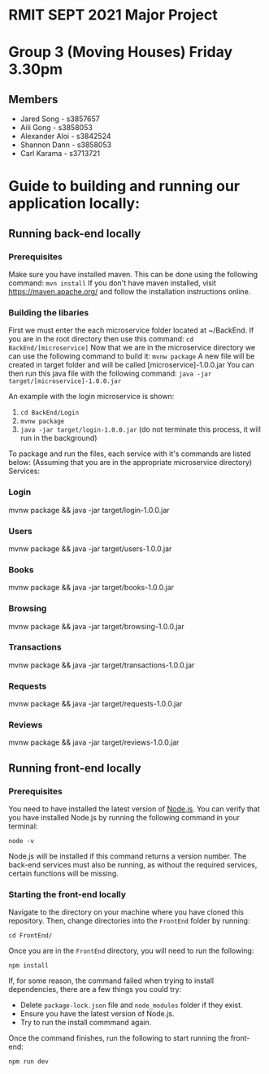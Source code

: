 # RMIT SEPT 2021 Major Project

# Group 3 (Moving Houses) Friday 3.30pm

## Members
* Jared Song - s3857657
* Aili Gong - s3858053
* Alexander Aloi - s3842524
* Shannon Dann - s3858053
* Carl Karama - s3713721
	
# Guide to building and running our application locally:

## Running back-end locally
### Prerequisites

Make sure you have installed maven. This can be done using the following command:
```mvn install```
If you don't have maven installed, visit https://maven.apache.org/ and follow the installation instructions online.

### Building the libaries
First we must enter the each microservice folder located at ~/BackEnd. If you are in the root directory then use this command:
``` cd BackEnd/[microservice] ```
Now that we are in the microservice directory we can use the following command to build it: 
``` mvnw package ```
A new file will be created in target folder and will be called [microservice]-1.0.0.jar
You can then run this java file with the following command:
``` java -jar target/[microservice]-1.0.0.jar ```

An example with the login microservice is shown:
1) ``` cd BackEnd/Login ```
2) ``` mvnw package ```
3) ``` java -jar target/login-1.0.0.jar ``` (do not terminate this process, it will run in the background)

To package and run the files, each service with it's commands are listed below: (Assuming that you are in the appropriate microservice directory)
Services:
### Login
mvnw package && java -jar target/login-1.0.0.jar
### Users
mvnw package && java -jar target/users-1.0.0.jar
### Books
mvnw package && java -jar target/books-1.0.0.jar
### Browsing
mvnw package && java -jar target/browsing-1.0.0.jar
### Transactions
mvnw package && java -jar target/transactions-1.0.0.jar
### Requests
mvnw package && java -jar target/requests-1.0.0.jar
### Reviews
mvnw package && java -jar target/reviews-1.0.0.jar

## Running front-end locally
### Prerequisites

You need to have installed the latest version of [Node.js](https://nodejs.org/en/). You can verify that you have installed Node.js by running the following command in your terminal:

``` node -v ```

Node.js will be installed if this command returns a version number.
The back-end services must also be running, as without the required services, certain functions will be missing.

### Starting the front-end locally
Navigate to the directory on your machine where you have cloned this repository. Then, change directories into the `FrontEnd` folder by running:

```cd FrontEnd/ ```

Once you are in the `FrontEnd` directory, you will need to run the following:

``` npm install ```

If, for some reason, the command failed when trying to install dependencies, there are a few things you could try:

- Delete `package-lock.json` file and `node_modules` folder if they exist.
- Ensure you have the latest version of Node.js.
- Try to run the install commmand again.

Once the command finishes, run the following to start running the front-end:

``` npm run dev ```





